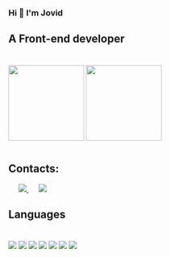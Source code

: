 ### Hi 👋 I'm Jovid

<!--
**jovid1242/jovid1242** is a ✨ _special_ ✨ repository because its `README.md` (this file) appears on your GitHub profile.

Here are some ideas to get you started:

- 🔭 I’m currently working on ...
- 🌱 I’m currently learning ...
- 👯 I’m looking to collaborate on ...
- 🤔 I’m looking for help with ...
- 💬 Ask me about ...
- 📫 How to reach me: ...
- 😄 Pronouns: ...
- ⚡ Fun fact: ...
-->

## A Front-end developer

<p style="margin: 40px 0">
   <a href="https://github-readme-stats.vercel.app/api?username=jovid1242&show_icons=true&theme=radical">
       <img height=150 src="https://github-readme-stats.vercel.app/api?username=jovid1242&show_icons=true&theme=radical"/></a>
   <a href="https://github.com/jovid1242/github-readme-stats">
       <img height=150 src="https://github-readme-stats.vercel.app/api/top-langs/?username=jovid1242&layout=compact"/></a>
</p
  
##
  
 ## Contacts:
  
<p style="margin: 0 20px">
  <a href="https://t.me/+992881070990">
  <img src="https://img.shields.io/badge/Telegram-2CA5E0?style=for-the-badge&logo=telegram&logoColor=white"/>
 </a>
 <a href="https://wa.me/992881070990" style="margin: 0 0 0 20px">
   <img src="https://img.shields.io/badge/WhatsApp-25D366?style=for-the-badge&logo=whatsapp&logoColor=white"/>
 </a> 
</p>

## Languages
<p style="margin: 40px 0; difplay:flex;">
   <img src="https://img.shields.io/badge/JavaScript-323330?style=for-the-badge&logo=javascript&logoColor=F7DF1E"/>
   <img src="https://img.shields.io/badge/React-20232A?style=for-the-badge&logo=react&logoColor=61DAFB"/>  
   <img src="https://img.shields.io/badge/Node.js-339933?style=for-the-badge&logo=nodedotjs&logoColor=white"/>  
   <img src="https://img.shields.io/badge/nuxt.js-00C58E?style=for-the-badge&logo=nuxtdotjs&logoColor=white"/>  
   <img src="https://img.shields.io/badge/Sass-CC6699?style=for-the-badge&logo=sass&logoColor=white"/>
   <img src="https://img.shields.io/badge/CSS3-1572B6?style=for-the-badge&logo=css3&logoColor=white"/>
   <img src="https://img.shields.io/badge/HTML5-E34F26?style=for-the-badge&logo=html5&logoColor=white"/>
</p>

